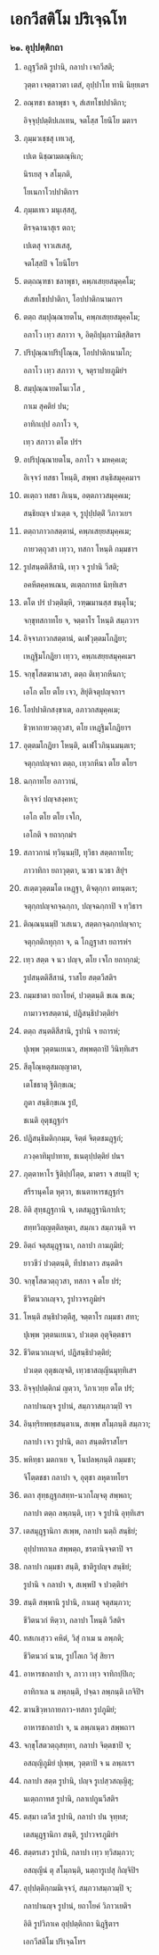<h1>เอกวีสติโม ปริเจฺฉโท</h1>
<h3>๒๑. อุปฺปตฺติกถา</h3>
<ol>
<li>
อฎฺฐวีสติ รูปานิ, กลาปา เจกวีสติ;  
  
วุตฺตา เจตฺตาวตา เตสํ, อุปฺปาโท ทานิ นิยฺยเตฯ  
</li>
  
<li>
อณฺฑชา ชลาพุชา จ, สํเสทโชปปาติกา;  
  
อิจฺจุปฺปตฺติปเภเทน, จตโสฺส โยนิโย มตาฯ  
</li>
  
<li>
ภุมฺมวเชฺชสุ เทเวสุ,  
  
เปเต นิชฺฌามตณฺหิเก;  
  
นิรเยสุ จ สโมฺภติ,  
  
โยเนกาโวปปาติกาฯ  
</li>
  
<li>
ภุมฺมเทเว มนุเสฺสสุ,  
  
ติรจฺฉานาสุเร ตถา;  
  
เปเตสุ จาวเสเสสุ,  
  
จตโสฺสปิ จ โยนิโยฯ  
</li>
  
<li>
ตตฺถณฺฑชา ชลาพุชา, คพฺภเสยฺยสมุคฺคโม;  
  
สํเสทโชปปาติกา, โอปปาติกนามกาฯ  
</li>
  
<li>
ตตฺถ  
สมฺปุณฺณายตโน, คพฺภเสยฺยสมุคฺคโม;  
  
อภาโว เทฺว สภาวา จ, อิตฺถิปุมฺภาวมิสฺสิตาฯ  
</li>
  
<li>
ปริปุณฺณาปริปุโณฺณ, โอปปาติกนามโก;  
  
อภาโว เทฺว สภาวา จ, จตุราปายภูมิยํฯ  
</li>
  
<li>
สมฺปุณฺณายตโนเวโส  
,  
  
กาเม สุคติยํ ปน;  
  
อาทิกเปฺป อภาโว จ,  
  
เทฺว สภาวา ตโต ปรํฯ  
</li>
  
<li>
อปริปุณฺณายตโน, อภาโว จ มหคฺคเต;  
  
อิเจฺจวํ ทสธา โหนฺติ, สพฺพา สนฺธิสมุคฺคมาฯ  
</li>
  
<li>
ตเตฺถว ทสธา ภิเนฺน, อตฺตภาวสมุคฺคเม;  
  
สนฺธิยญฺจ ปวเตฺต จ, รูปุปฺปตฺติํ วิภาวเยฯ  
</li>
  
<li>
ตตฺถาภาวกสตฺตานํ, คพฺภเสยฺยสมุคฺคเม;  
  
กายวตฺถุวสา เทฺวว, ทสกา โหนฺติ กมฺมชาฯ  
</li>
  
<li>
รูปสนฺตติสีสานิ, เทฺว จ รูปานิ วีสติ;  
  
อคหีตคฺคหเณน, ตเตฺถกาทส นิทฺทิเสฯ  
</li>
  
<li>
ตโต ปรํ ปวตฺติมฺหิ, วฑฺฒมานสฺส ชนฺตุโน;  
  
จกฺขุทสกาทโย จ, จตฺตาโร โหนฺติ สมฺภวาฯ  
</li>
  
<li>
อิจฺจาภาวกสตฺตานํ, ฉเฬวุตฺตมโกฎิยา;  
  
เหฎฺฐิมโกฎิยา เทฺวว, คพฺภเสยฺยสมุคฺคเมฯ  
</li>
  
<li>
จกฺขุโสตฆานวสา, ตตฺถ ติเทฺวกหีนกา;  
  
เอโก ตโย ตโย เจว, สิยุํติจตุปญฺจกาฯ  
</li>
  
<li>
โอปปาติกสงฺขาเต, อภาวกสมุคฺคเม;  
  
ชิวฺหากายวตฺถุวสา, ตโย เหฎฺฐิมโกฎิยาฯ  
</li>
  
<li>
อุตฺตมโกฎิยา  
โหนฺติ, ฉเฬโวภินฺนมนฺตเร;  
  
จตุกฺกปญฺจกา ตตฺถ, เทฺวกหีนา ตโย ตโยฯ  
</li>
  
<li>
ฉกฺกาทโย อภาวานํ,  
  
อิเจฺจวํ ปญฺจสงฺคหา;  
  
เอโก ตโย ตโย เจโก,  
  
เอโกติ จ ยถากฺกมํฯ  
</li>
  
<li>
สภาวกานํ  
ทฺวินฺนมฺปิ, ทุวิธา สตฺตกาทโย;  
  
ภาวาทิกา ยถาวุตฺตา, นวธา นวธา สิยุํฯ  
</li>
  
<li>
สเตฺตวุตฺตมโต เหฎฺฐา, ติจตุกฺกา ตทนฺตเร;  
  
จตุกฺกปญฺจกจฺฉกฺกา, ปญฺจฉกฺกาปิ จ ทฺวิธาฯ  
</li>
  
<li>
ติณฺณนฺนมฺปิ วเสเนว, สตฺตกจฺฉกฺกปญฺจกา;  
  
จตุกฺกติกทุกฺกา จ, ฉ โกฎฺฐาสา ยถารหํฯ  
</li>
  
<li>
เทฺว สตฺต จ นว ปญฺจ, ตโย เจโก ยถากฺกมํ;  
  
รูปสนฺตติสีสานํ, ราสโย สตฺตวีสติฯ  
</li>
  
<li>
กมฺมชาตา ยถาโยคํ, ปวตฺตนฺติ ขเณ ขเณ;  
  
กามาวจรสตฺตานํ, ปฎิสนฺธิปวตฺติยํฯ  
</li>
  
<li>
ตตฺถ สนฺตติสีสานิ, รูปานิ จ ยถารหํ;  
  
ปุเพฺพ วุตฺตนเยเนว, สพฺพตฺถาปิ วินิทฺทิเสฯ  
</li>
  
<li>
สีตุโณฺหตุสมญฺญาตา,  
  
เตโชธาตุ ฐิติกฺขเณ;  
  
ภูตา สนฺธิกฺขเณ รูปํ,  
  
ชเนติ อุตุชฎฺฐกํฯ  
</li>
  
<li>
ปฎิสนฺธิมติกฺกมฺม, จิตฺตํ จิตฺตชมฎฺฐกํ;  
  
ภวงฺคาทิมุปาทาย, ชเนตุปฺปตฺติยํ ปนฯ  
</li>
  
<li>
ภุตฺตาหาโร  
ฐิติปฺปโตฺต, มาตรา จ สยมฺปิ จ;  
  
สรีรานุคโต หุตฺวา, ชเนตาหารชฎฺฐกํฯ  
</li>
  
<li>
อิติ สุทฺธฎฺฐกานิ จ, เตสมุฎฺฐานิกาปเร;  
  
สทฺทวิญฺญตฺติลหุตา, สมฺภเว สมฺภวนฺติ จฯ  
</li>
  
<li>
อิตฺถํ จตุสมุฎฺฐานา, กลาปา กามภูมิยํ;  
  
ยาวชีวํ ปวตฺตนฺติ, ทีปชาลาว สนฺตติฯ  
</li>
  
<li>
จกฺขุโสตวตฺถุวสา, ทสกา จ ตโย ปรํ;  
  
ชีวิตนวกเญฺจว, รูปาวจรภูมิยํฯ  
</li>
  
<li>
โหนฺติ  
สนฺธิปวตฺตีสุ, จตฺตาโร กมฺมชา สทา;  
  
ปุเพฺพ วุตฺตนเยเนว, ปวเตฺต อุตุจิตฺตชาฯ  
</li>
  
<li>
ชีวิตนวกเญฺจกํ, ปฎิสนฺธิปวตฺติยํ;  
  
ปวเตฺต อุตุชเญฺจติ, เทฺวธาสญฺญีนมุทฺทิเสฯ  
</li>
  
<li>
อิจฺจุปฺปตฺติกมํ ญตฺวา, วิภาเวยฺย ตโต ปรํ;  
  
กลาปานญฺจ รูปานํ, สมฺภวาสมฺภวมฺปิ จฯ  
</li>
  
<li>
อินฺทฺริยพทฺธสนฺตาเน, สเพฺพ สโมฺภนฺติ สมฺภวา;  
  
กลาปา เจว รูปานิ, ตถา สนฺตติราสโยฯ  
</li>
  
<li>
พหิทฺธา มตกาเย จ, โนปลพฺภนฺติ กมฺมชา;  
  
จิโตฺตชชา กลาปา จ, อุตุชา ลหุตาทโยฯ  
</li>
  
<li>
ตถา สุทฺธฎฺฐกสทฺท-นวกโญฺจตุ สพฺพถา;  
  
กลาปา ตตฺถ ลพฺภนฺติ, เทฺว จ รูปานิ อุทฺทิเสฯ  
</li>
  
<li>
เตสมุฎฺฐานิกา สเพฺพ, กลาปา นตฺถิ สนฺธิยํ;  
  
อุปฺปาทกาเล สพฺพตฺถ, ชรตานิจฺจตาปิ จฯ  
</li>
  
<li>
กลาปา กมฺมชา สนฺติ, ชาติรูปญฺจ สนฺธิยํ;  
  
รูปานิ จ กลาปา จ, สเพฺพปิ จ ปวตฺติยํฯ  
</li>
  
<li>
สนฺติ  
สพฺพานิ รูปานิ, กาเมสุ จตุสมฺภวา;  
  
ชีวิตนวกํ หิตฺวา, กลาปา โหนฺติ วีสติฯ  
</li>
  
<li>
ทสเกเสฺวว คหิตํ, วิสุํ กาเม น ลพฺภติ;  
  
ชีวิตนวกํ นาม, รูปโลเก วิสุํ สิยาฯ  
</li>
  
<li>
อาหารชกลาปา จ, ภาวา เทฺว จาทิกปฺปิเก;  
  
อาทิกาเล น ลพฺภนฺติ, ปจฺฉา ลพฺภนฺติ เกจิปิฯ  
</li>
  
<li>
ฆานชิวฺหากายภาว-ทสกา รูปภูมิยํ;  
  
อาหารชกลาปา จ, น ลพฺภเนฺตว สพฺพถาฯ  
</li>
  
<li>
จกฺขุโสตวตฺถุสทฺทา, กลาปา จิตฺตชาปิ จ;  
  
อสญฺญิภูมิยํ ปุเพฺพ, วุตฺตาปิ จ น ลพฺภเรฯ  
</li>
  
<li>
กลาปา  
สตฺต รูปานิ, ปญฺจ รูเปสฺวสญฺญิสุ;  
  
นเตฺถกาทส รูปานิ, กลาเปกูนวีสติฯ  
</li>
  
<li>
ตสฺมา เตวีส รูปานิ, กลาปา ปน จุทฺทส;  
  
เตสมุฎฺฐานิกา สนฺติ, รูปาวจรภูมิยํฯ  
</li>
  
<li>
สตฺตรเสว รูปานิ, กลาปา เทฺว ทฺวิสมฺภวา;  
  
อสญฺญีนํ ตุ สโมฺภนฺติ, นตฺถารูเปสุ กิญฺจิปิฯ  
</li>
  
<li>
อุปฺปตฺติกฺกมมิเจฺจวํ, สมฺภวาสมฺภวมฺปิ จ;  
  
กลาปานญฺจ รูปานํ, ยถาโยคํ วิภาวเยติฯ  
</li>
  
อิติ รูปวิภาเค อุปฺปตฺติกถา นิฎฺฐิตาฯ  
</li>
  
เอกวีสติโม ปริเจฺฉโทฯ  
</li>
  
  
  
  
  
